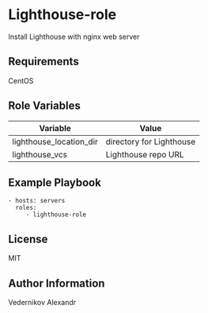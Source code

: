 Lighthouse-role
=========

Install Lighthouse with nginx web server

Requirements
------------

CentOS

Role Variables
--------------
|Variable|Value|
|--------|-----|
|lighthouse_location_dir|directory for Lighthouse|
|lighthouse_vcs|Lighthouse repo URL| 

Example Playbook
----------------

    - hosts: servers
      roles:
         - lighthouse-role

License
-------

MIT

Author Information
------------------

Vedernikov Alexandr

